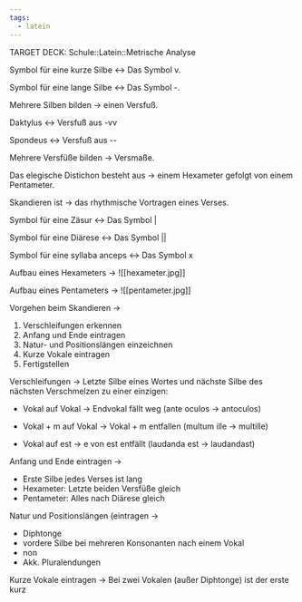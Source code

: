 ```yaml
---
tags:
  - latein
---
```

TARGET DECK: Schule::Latein::Metrische Analyse


Symbol für eine kurze Silbe <-> Das Symbol v.
<!--SR:!2000-01-01,1,250!2024-07-05,3,268-->


Symbol für eine lange Silbe <-> Das Symbol -.
<!--SR:!2000-01-01,1,250!2024-07-05,3,268-->


Mehrere Silben bilden -> einen Versfuß.


Daktylus <-> Versfuß aus -vv
<!--SR:!2024-07-05,3,268!2000-01-01,1,250-->


Spondeus <-> Versfuß aus --
<!--SR:!2024-07-05,3,268!2000-01-01,1,250-->


Mehrere Versfüße bilden -> Versmaße.


Das elegische Distichon besteht aus -> einem Hexameter gefolgt von einem Pentameter.


Skandieren ist -> das rhythmische Vortragen eines Verses.


Symbol für eine Zäsur <-> Das Symbol |
<!--SR:!2000-01-01,1,250!2024-07-05,3,268-->


Symbol für eine Diärese <-> Das Symbol ||
<!--SR:!2000-01-01,1,250!2024-07-05,3,268-->


Symbol für eine syllaba anceps <-> Das Symbol x
<!--SR:!2000-01-01,1,250!2024-07-05,3,268-->


Aufbau eines Hexameters -> ![[hexameter.jpg]]


Aufbau eines Pentameters -> ![[pentameter.jpg]]


Vorgehen beim Skandieren ->
1. Verschleifungen erkennen
2. Anfang und Ende eintragen
3. Natur- und Positionslängen einzeichnen
4. Kurze Vokale eintragen
5. Fertigstellen


Verschleifungen ->
Letzte Silbe eines Wortes und nächste Silbe des nächsten Verschmelzen zu einer einzigen:
- Vokal auf Vokal -> Endvokal fällt weg (ante oculos -> antoculos)
<!--SR:!2024-07-03,1,230-->
- Vokal + m auf Vokal -> Vokal + m entfallen (multum ille -> multille)
<!--SR:!2024-07-03,1,230-->
- Vokal auf est -> e von est entfällt (laudanda est -> laudandast)
<!--SR:!2024-07-06,4,270-->


Anfang und Ende eintragen ->
- Erste Silbe jedes Verses ist lang
- Hexameter: Letzte beiden Versfüße gleich
- Pentameter: Alles nach Diärese gleich


Natur und Positionslängen (eintragen ->
- Diphtonge
- vordere Silbe bei mehreren Konsonanten nach einem Vokal
- non
- Akk. Pluralendungen


Kurze Vokale eintragen ->
Bei zwei Vokalen (außer Diphtonge) ist der erste kurz